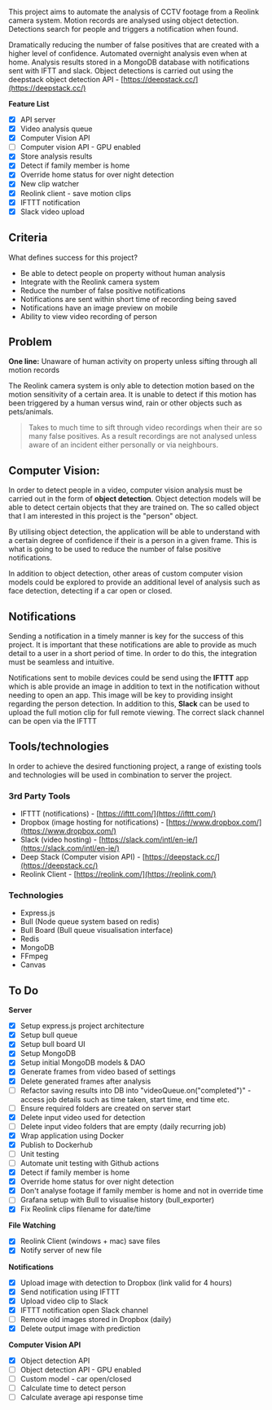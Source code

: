 This project aims to automate the analysis of CCTV footage from a Reolink camera system. Motion records are analysed using object detection. Detections search for people and triggers a notification when found.

Dramatically reducing the number of false positives that are created with a higher level of confidence. Automated overnight analysis even when at home. Analysis results stored in a MongoDB database with notifications sent with IFTT and slack. Object detections is carried out using the deepstack object detection API - [https://deepstack.cc/](https://deepstack.cc/)

**Feature List**

- [x]  API server
- [x]  Video analysis queue
- [x]  Computer Vision API
- [ ]  Computer vision API - GPU enabled
- [x]  Store analysis results
- [x]  Detect if family member is home
- [x]  Override home status for over night detection
- [x]  New clip watcher
- [x]  Reolink client - save motion clips
- [x]  IFTTT notification
- [x]  Slack video upload

## Criteria

What defines success for this project?

- Be able to detect people on property without human analysis
- Integrate with the Reolink camera system
- Reduce the number of false positive notifications
- Notifications are sent within short time of recording being saved
- Notifications have an image preview on mobile
- Ability to view video recording of person

## Problem

**One line:** Unaware of human activity on property unless sifting through all motion records 

The Reolink camera system is only able to detection motion based on the motion sensitivity of a certain area. It is unable to detect if this motion has been triggered by a human versus wind, rain or other objects such as pets/animals.

> Takes to much time to sift through video recordings when their are so many false positives. As a result recordings are not analysed unless aware of an incident either personally or via neighbours.

## Computer Vision:

In order to detect people in a video, computer vision analysis must be carried out in the form of **object detection**. Object detection models will be able to detect certain objects that they are trained on. The so called object that I am interested in this project is the "person" object.

By utilising object detection, the application will be able to understand with a certain degree of confidence if their is a person in a given frame. This is what is going to be used to reduce the number of false positive notifications.

In addition to object detection, other areas of custom computer vision models could be explored to provide an additional level of analysis such as face detection, detecting if a car open or closed.

## Notifications

Sending a notification in a timely manner is key for the success of this project. It is important that these notifications are able to provide as much detail to a user in a short period of time. In order to do this, the integration must be seamless and intuitive.

Notifications sent to mobile devices could be send using the **IFTTT** app which is able provide an image in addition to text in the notification without needing to open an app. This image will be key to providing insight regarding the person detection. In addition to this, **Slack** can be used to upload the full motion clip for full remote viewing. The correct slack channel can be open via the IFTTT

## Tools/technologies

In order to achieve the desired functioning project, a range of existing tools and technologies will be used in combination to server the project.

### 3rd Party Tools

- IFTTT (notifications) - [https://ifttt.com/](https://ifttt.com/)
- Dropbox (image hosting for notifications) - [https://www.dropbox.com/](https://www.dropbox.com/)
- Slack (video hosting) - [https://slack.com/intl/en-ie/](https://slack.com/intl/en-ie/)
- Deep Stack (Computer vision API) - [https://deepstack.cc/](https://deepstack.cc/)
- Reolink Client - [https://reolink.com/](https://reolink.com/)

### Technologies

- Express.js
- Bull (Node queue system based on redis)
- Bull Board (Bull queue visualisation interface)
- Redis
- MongoDB
- FFmpeg
- Canvas

## To Do

**Server**

- [x]  Setup express.js project architecture
- [x]  Setup bull queue
- [x]  Setup bull board UI
- [x]  Setup MongoDB
- [x]  Setup initial MongoDB models & DAO
- [x]  Generate frames from video based of settings
- [x]  Delete generated frames after analysis
- [ ]  Refactor saving results into DB into "videoQueue.on("completed")" - access job details such as time taken, start time, end time etc.
- [ ]  Ensure required folders are created on server start
- [x]  Delete input video used for detection
- [ ]  Delete input video folders that are empty (daily recurring job)
- [x]  Wrap application using Docker
- [x]  Publish to Dockerhub
- [ ]  Unit testing
- [ ]  Automate unit testing with Github actions
- [x]  Detect if family member is home
- [x]  Override home status for over night detection
- [x]  Don't analyse footage if family member is home and not in override time
- [ ]  Grafana setup with Bull to visualise history (bull_exporter)
- [x]  Fix Reolink clips filename for date/time

**File Watching**

- [x]  Reolink Client (windows + mac) save files
- [x]  Notify server of new file

**Notifications**

- [x]  Upload image with detection to Dropbox (link valid for 4 hours)
- [x]  Send notification using IFTTT
- [x]  Upload video clip to Slack
- [x]  IFTTT notification open Slack channel
- [ ]  Remove old images stored in Dropbox (daily)
- [x]  Delete output image with prediction

**Computer Vision API**

- [x]  Object detection API
- [ ]  Object detection API - GPU enabled
- [ ]  Custom model - car open/closed
- [ ]  Calculate time to detect person
- [ ]  Calculate average api response time
